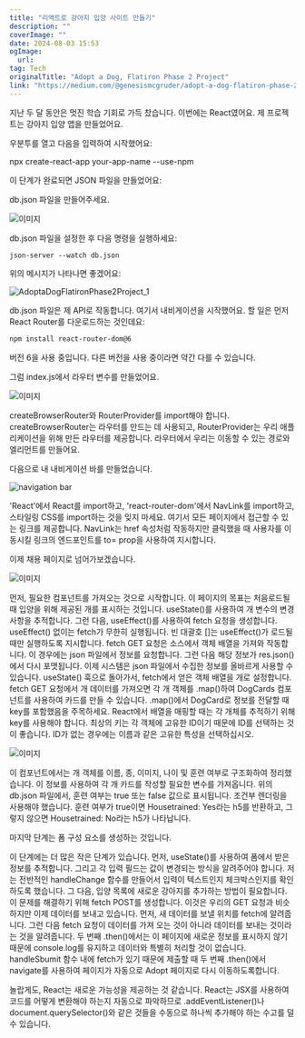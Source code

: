 ```yaml
---
title: "리액트로 강아지 입양 사이트 만들기"
description: ""
coverImage: ""
date: 2024-08-03 15:53
ogImage: 
  url: 
tag: Tech
originalTitle: "Adopt a Dog, Flatiron Phase 2 Project"
link: "https://medium.com/@genesismcgruder/adopt-a-dog-flatiron-phase-2-project-178328665141"
---
```




지난 두 달 동안은 멋진 학습 기회로 가득 찼습니다. 이번에는 React였어요. 제 프로젝트는 강아지 입양 앱을 만들었어요.

우분투를 열고 다음을 입력하여 시작했어요:

npx create-react-app your-app-name --use-npm

이 단계가 완료되면 JSON 파일을 만들었어요:

<div class="content-ad"></div>

db.json 파일을 만들어주세요.

![이미지](/assets/img/AdoptaDogFlatironPhase2Project_0.png)

db.json 파일을 설정한 후 다음 명령을 실행하세요:

```
json-server --watch db.json
```

<div class="content-ad"></div>

위의 메시지가 나타나면 좋겠어요:

![AdoptaDogFlatironPhase2Project_1](/assets/img/AdoptaDogFlatironPhase2Project_1.png)

db.json 파일은 제 API로 작동합니다. 여기서 내비게이션을 시작했어요. 할 일은 먼저 React Router를 다운로드하는 것인데요:

```bash
npm install react-router-dom@6
```

<div class="content-ad"></div>

버전 6을 사용 중입니다. 다른 버전을 사용 중이라면 약간 다를 수 있습니다.

그럼 index.js에서 라우터 변수를 만들었어요.

![이미지](/assets/img/AdoptaDogFlatironPhase2Project_2.png)

createBrowserRouter와 RouterProvider를 import해야 합니다. createBrowserRouter는 라우터를 만드는 데 사용되고, RouterProvider는 우리 애플리케이션을 위해 만든 라우터를 제공합니다. 라우터에서 우리는 이동할 수 있는 경로와 엘리먼트를 만들어요.

<div class="content-ad"></div>

다음으로 내 내비게이션 바를 만들었습니다.

![navigation bar](/assets/img/AdoptaDogFlatironPhase2Project_3.png)

'React'에서 React를 import하고, 'react-router-dom'에서 NavLink를 import하고, 스타일링 CSS를 import하는 것을 잊지 마세요. 여기서 모든 페이지에서 접근할 수 있는 링크를 제공합니다. NavLink는 href 속성처럼 작동하지만 클릭했을 때 사용자를 이동시킬 링크의 엔드포인트를 to= prop을 사용하여 지시합니다.

이제 채용 페이지로 넘어가보겠습니다.

<div class="content-ad"></div>

![이미지](/assets/img/AdoptaDogFlatironPhase2Project_4.png)

먼저, 필요한 컴포넌트를 가져오는 것으로 시작합니다. 이 페이지의 목표는 처음로드될 때 입양을 위해 제공된 개를 표시하는 것입니다. useState()를 사용하여 개 변수의 변경 사항을 추적합니다. 그런 다음, useEffect()를 사용하여 fetch 요청을 생성합니다. useEffect() 없이는 fetch가 무한히 실행됩니다. 빈 대괄호 []는 useEffect()가 로드될 때만 실행하도록 지시합니다. fetch GET 요청은 소스에서 객체 배열을 가져와 작동합니다. 이 경우에는 json 파일에서 정보를 요청합니다. 그런 다음 해당 정보가 res.json()에서 다시 포맷됩니다. 이제 시스템은 json 파일에서 수집한 정보를 올바르게 사용할 수 있습니다. useState() 훅으로 돌아가서, fetch에서 얻은 객체 배열을 개로 설정합니다. fetch GET 요청에서 개 데이터를 가져오면 각 개 객체를 .map()하여 DogCards 컴포넌트를 사용하여 카드를 만들 수 있습니다. .map()에서 DogCard로 정보를 전달할 때 key를 포함했음을 주목하세요. React에서 배열을 매핑할 때는 각 개체를 추적하기 위해 key를 사용해야 합니다. 최상의 키는 각 객체에 고유한 ID이기 때문에 ID를 선택하는 것이 좋습니다. ID가 없는 경우에는 이름과 같은 고유한 특성을 선택하십시오.

![이미지](/assets/img/AdoptaDogFlatironPhase2Project_5.png)

이 컴포넌트에서는 개 객체를 이름, 종, 이미지, 나이 및 훈련 여부로 구조화하여 정리했습니다. 이 정보를 사용하여 각 개 카드를 작성할 필요한 변수를 가져옵니다. 위의 db.json 파일에서, 훈련 여부는 true 또는 false 값으로 표시됩니다. 조건부 렌더링을 사용해야 했습니다. 훈련 여부가 true이면 Housetrained: Yes라는 h5를 반환하고, 그렇지 않으면 Housetrained: No라는 h5가 나타납니다.

<div class="content-ad"></div>

마지막 단계는 폼 구성 요소를 생성하는 것입니다.

이 단계에는 더 많은 작은 단계가 있습니다. 먼저, useState()를 사용하여 폼에서 받은 정보를 추적합니다. 그리고 각 입력 필드는 값이 변경되는 방식을 알려주어야 합니다. 저는 전반적인 handleChange 함수를 만들어서 입력이 텍스트인지 체크박스인지를 확인하도록 했습니다. 그 다음, 입양 목록에 새로운 강아지를 추가하는 방법이 필요합니다. 이 문제를 해결하기 위해 fetch POST를 생성합니다. 이것은 우리의 GET 요청과 비슷하지만 이제 데이터를 보내고 있습니다. 먼저, 새 데이터를 보낼 위치를 fetch에 알려줍니다. 그런 다음 fetch 요청이 데이터를 가져 오는 것이 아니라 데이터를 보내는 것이라는 것을 알려줍니다. 두 번째 .then()에서는 이 페이지에 새로운 정보를 표시하지 않기 때문에 console.log를 유지하고 데이터와 특별히 처리할 것이 없습니다. handleSbumit 함수 내에 fetch가 있기 때문에 제출할 때 두 번째 .then()에서 navigate를 사용하여 페이지가 자동으로 Adopt 페이지로 다시 이동하도록합니다.

놀랍게도, React는 새로운 가능성을 제공하는 것 같습니다. React는 JSX를 사용하여 코드를 어떻게 변환해야 하는지 자동으로 파악하므로 .addEventListener()나 document.querySelector()와 같은 것들을 수동으로 하나씩 추가해야 하는 수고를 덜 수 있습니다.
